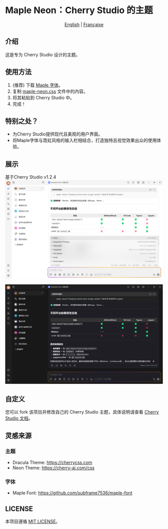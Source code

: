 # Maple Neon：Cherry Studio 的主题

<div style="text-align: center">
<a href="https://github.com/BoningtonChen/CherryStudio_themes/blob/master/README.md">English</a> |
<a href="https://github.com/BoningtonChen/CherryStudio_themes/blob/master/docs/README.fr.md">Française</a>
</div>

## 介绍
这是专为 Cherry Studio 设计的主题。

## 使用方法
1. (推荐) 下载 [Maple 字体](https://github.com/subframe7536/maple-font/releases)。
2. 复制 [maple-neon.css](../maple-neon.css) 文件中的内容。
3. 将其粘贴到 Cherry Studio 中。
4. 完成！

## 特别之处？
- 为Cherry Studio提供现代且美观的用户界面。
- 将Maple字体与霓虹风格的输入栏相结合，打造独特且视觉效果出众的使用体验。

## 展示
基于Cherry Studio v1.2.4
![浅色页面](../images/main-page-light.png)

![深色页面](../images/main-page-dark.png)

## 自定义
您可以 fork 该项目并修改自己的 Cherry Studio 主题，具体说明请查看 [Cherry Studio 文档](https://docs.cherry-ai.com/personalization-settings/css)。

## 灵感来源
### 主题
- Dracula Theme: https://cherrycss.com
- Neon Theme: https://cherry-ai.com/css

### 字体
- Maple Font: https://github.com/subframe7536/maple-font

## LICENSE
本项目遵循 [MIT LICENSE](../LICENSE)。